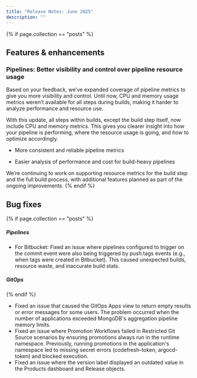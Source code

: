 ```yaml
---
title: "Release Notes: June 2025"
description: ""
---
```

{% if page.collection == "posts" %}
## Features & enhancements

### Pipelines: Better visibility and control over pipeline resource usage

Based on your feedback, we’ve expanded coverage of pipeline metrics to give you more visibility and control. Until now, CPU and memory usage metrics weren’t available for all steps during builds, making it harder to analyze performance and resource use.

With this update, all steps within builds, except the build step itself, now include CPU and memory metrics. This gives you clearer insight into how your pipeline is performing, where the resource usage is going, and how to optimize accordingly.

* More consistent and reliable pipeline metrics

* Easier analysis of performance and cost for build-heavy pipelines

We’re continuing to work on supporting resource metrics for the build step and the full build process, with additional features planned as part of the ongoing improvements.
{% endif %}

## Bug fixes
{% if page.collection == "posts" %}
##### Pipelines
* For Bitbucket: Fixed an issue where pipelines configured to trigger on the commit event were also being triggered by push.tags events (e.g., when tags were created in Bitbucket). This caused unexpected builds, resource waste, and inaccurate build stats.

##### GitOps
{% endif %}
* Fixed an issue that caused the GitOps Apps view to return empty results or error messages for some users. The problem occurred when the number of applications exceeded MongoDB's aggregation pipeline memory limits.
* Fixed an issue where Promotion Workflows failed in Restricted Git Source scenarios by ensuring promotions always run in the runtime namespace. Previously, running promotions in the application's namespace led to missing secret errors (codefresh-token, argocd-token) and blocked execution.
* Fixed an issue where the version label displayed an outdated value in the Products dashboard and Release objects.
